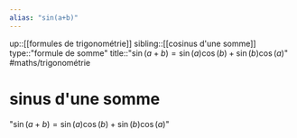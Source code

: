 ```yaml
---
alias: "sin(a+b)"
---
```

up::[[formules de trigonométrie]]
sibling::[[cosinus d'une somme]]
type::"formule de somme"
title::"$\sin(a+b) = \sin(a)\cos(b) + \sin(b)\cos(a)$"
#maths/trigonométrie
# sinus d'une somme
"$\sin(a+b) = \sin(a)\cos(b) + \sin(b)\cos(a)$"